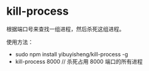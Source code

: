 # kill-process

根据端口号来查找一组进程，然后杀死这组进程。

使用方法：

* sudo npm install yibuyisheng/kill-process -g
* kill-process 8000   // 杀死占用 8000 端口的所有进程

